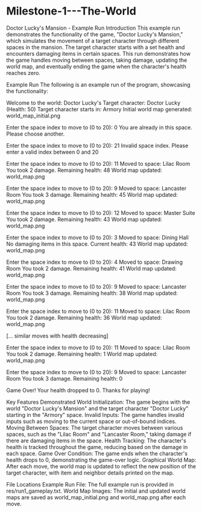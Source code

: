 # Milestone-1---The-World

Doctor Lucky's Mansion - Example Run
Introduction
This example run demonstrates the functionality of the game, "Doctor Lucky's Mansion," which simulates the movement of a target character through different spaces in the mansion. The target character starts with a set health and encounters damaging items in certain spaces. This run demonstrates how the game handles moving between spaces, taking damage, updating the world map, and eventually ending the game when the character's health reaches zero.

Example Run
The following is an example run of the program, showcasing the functionality:

Welcome to the world: Doctor Lucky's
Target character: Doctor Lucky (Health: 50)
Target character starts in: Armory
Initial world map generated: world_map_initial.png

Enter the space index to move to (0 to 20): 0
You are already in this space. Please choose another.

Enter the space index to move to (0 to 20): 21
Invalid space index. Please enter a valid index between 0 and 20

Enter the space index to move to (0 to 20): 11
Moved to space: Lilac Room
You took 2 damage. Remaining health: 48
World map updated: world_map.png

Enter the space index to move to (0 to 20): 9
Moved to space: Lancaster Room
You took 3 damage. Remaining health: 45
World map updated: world_map.png

Enter the space index to move to (0 to 20): 12
Moved to space: Master Suite
You took 2 damage. Remaining health: 43
World map updated: world_map.png

Enter the space index to move to (0 to 20): 3
Moved to space: Dining Hall
No damaging items in this space. Current health: 43
World map updated: world_map.png

Enter the space index to move to (0 to 20): 4
Moved to space: Drawing Room
You took 2 damage. Remaining health: 41
World map updated: world_map.png

Enter the space index to move to (0 to 20): 9
Moved to space: Lancaster Room
You took 3 damage. Remaining health: 38
World map updated: world_map.png

Enter the space index to move to (0 to 20): 11
Moved to space: Lilac Room
You took 2 damage. Remaining health: 36
World map updated: world_map.png

[... similar moves with health decreasing]

Enter the space index to move to (0 to 20): 11
Moved to space: Lilac Room
You took 2 damage. Remaining health: 1
World map updated: world_map.png

Enter the space index to move to (0 to 20): 9
Moved to space: Lancaster Room
You took 3 damage. Remaining health: 0

Game Over! Your health dropped to 0.
Thanks for playing!

Key Features Demonstrated
World Initialization: The game begins with the world "Doctor Lucky's Mansion" and the target character "Doctor Lucky" starting in the "Armory" space.
Invalid Inputs: The game handles invalid inputs such as moving to the current space or out-of-bound indices.
Moving Between Spaces: The target character moves between various spaces, such as the "Lilac Room" and "Lancaster Room," taking damage if there are damaging items in the space.
Health Tracking: The character's health is tracked throughout the game, reducing based on the damage in each space.
Game Over Condition: The game ends when the character's health drops to 0, demonstrating the game-over logic.
Graphical World Map: After each move, the world map is updated to reflect the new position of the target character, with item and neighbor details printed on the map.

File Locations
Example Run File: The full example run is provided in res/run1_gameplay.txt.
World Map Images: The initial and updated world maps are saved as world_map_initial.png and world_map.png after each move.
